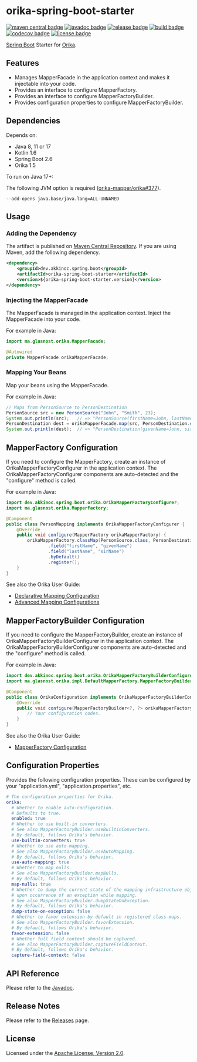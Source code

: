 # orika-spring-boot-starter

[![maven central badge]][maven central]
[![javadoc badge]][javadoc]
[![release badge]][release]
[![build badge]][build]
[![codecov badge]][codecov]
[![license badge]][license]

[maven central]: https://maven-badges.herokuapp.com/maven-central/dev.akkinoc.spring.boot/orika-spring-boot-starter
[maven central badge]: https://maven-badges.herokuapp.com/maven-central/dev.akkinoc.spring.boot/orika-spring-boot-starter/badge.svg
[javadoc]: https://javadoc.io/doc/dev.akkinoc.spring.boot/orika-spring-boot-starter
[javadoc badge]: https://javadoc.io/badge2/dev.akkinoc.spring.boot/orika-spring-boot-starter/javadoc.svg
[release]: https://github.com/akkinoc/orika-spring-boot-starter/releases
[release badge]: https://img.shields.io/github/v/release/akkinoc/orika-spring-boot-starter?color=brightgreen&sort=semver
[build]: https://github.com/akkinoc/orika-spring-boot-starter/actions/workflows/build.yml
[build badge]: https://github.com/akkinoc/orika-spring-boot-starter/actions/workflows/build.yml/badge.svg
[codecov]: https://codecov.io/gh/akkinoc/orika-spring-boot-starter
[codecov badge]: https://codecov.io/gh/akkinoc/orika-spring-boot-starter/branch/main/graph/badge.svg
[license]: LICENSE.txt
[license badge]: https://img.shields.io/github/license/akkinoc/orika-spring-boot-starter?color=blue

[Spring Boot] Starter for [Orika].

[Spring Boot]: https://spring.io/projects/spring-boot
[Orika]: https://orika-mapper.github.io/orika-docs

## Features

* Manages MapperFacade in the application context and makes it injectable into your code.
* Provides an interface to configure MapperFactory.
* Provides an interface to configure MapperFactoryBuilder.
* Provides configuration properties to configure MapperFactoryBuilder.

## Dependencies

Depends on:

* Java 8, 11 or 17
* Kotlin 1.6
* Spring Boot 2.6
* Orika 1.5

To run on Java 17+:

The following JVM option is required ([orika-mapper/orika#377]).

[orika-mapper/orika#377]: https://github.com/orika-mapper/orika/issues/377

```console
--add-opens java.base/java.lang=ALL-UNNAMED
```

## Usage

### Adding the Dependency

The artifact is published on [Maven Central Repository][maven central].
If you are using Maven, add the following dependency.

```xml
<dependency>
    <groupId>dev.akkinoc.spring.boot</groupId>
    <artifactId>orika-spring-boot-starter</artifactId>
    <version>${orika-spring-boot-starter.version}</version>
</dependency>
```

### Injecting the MapperFacade

The MapperFacade is managed in the application context.
Inject the MapperFacade into your code.

For example in Java:

```java
import ma.glasnost.orika.MapperFacade;
```

```java
@Autowired
private MapperFacade orikaMapperFacade;
```

### Mapping Your Beans

Map your beans using the MapperFacade.

For example in Java:

```java
// Maps from PersonSource to PersonDestination
PersonSource src = new PersonSource("John", "Smith", 23);
System.out.println(src);   // => "PersonSource(firstName=John, lastName=Smith, age=23)"
PersonDestination dest = orikaMapperFacade.map(src, PersonDestination.class);
System.out.println(dest);  // => "PersonDestination(givenName=John, sirName=Smith, age=23)"
```

## MapperFactory Configuration

If you need to configure the MapperFactory,
create an instance of OrikaMapperFactoryConfigurer in the application context.
The OrikaMapperFactoryConfigurer components are auto-detected and the "configure" method is called.

For example in Java:

```java
import dev.akkinoc.spring.boot.orika.OrikaMapperFactoryConfigurer;
import ma.glasnost.orika.MapperFactory;

@Component
public class PersonMapping implements OrikaMapperFactoryConfigurer {
    @Override
    public void configure(MapperFactory orikaMapperFactory) {
        orikaMapperFactory.classMap(PersonSource.class, PersonDestination.class)
                .field("firstName", "givenName")
                .field("lastName", "sirName")
                .byDefault()
                .register();
    }
}
```

See also the Orika User Guide:

* [Declarative Mapping Configuration](https://orika-mapper.github.io/orika-docs/mappings-via-classmapbuilder.html)
* [Advanced Mapping Configurations](https://orika-mapper.github.io/orika-docs/advanced-mappings.html)

## MapperFactoryBuilder Configuration

If you need to configure the MapperFactoryBuilder,
create an instance of OrikaMapperFactoryBuilderConfigurer in the application context.
The OrikaMapperFactoryBuilderConfigurer components are auto-detected and the "configure" method is called.

For example in Java:

```java
import dev.akkinoc.spring.boot.orika.OrikaMapperFactoryBuilderConfigurer;
import ma.glasnost.orika.impl.DefaultMapperFactory.MapperFactoryBuilder;

@Component
public class OrikaConfiguration implements OrikaMapperFactoryBuilderConfigurer {
    @Override
    public void configure(MapperFactoryBuilder<?, ?> orikaMapperFactoryBuilder) {
        // Your configuration codes.
    }
}
```

See also the Orika User Guide:

* [MapperFactory Configuration](https://orika-mapper.github.io/orika-docs/mapper-factory.html)

## Configuration Properties

Provides the following configuration properties.
These can be configured by your "application.yml", "application.properties", etc.

```yaml
# The configuration properties for Orika.
orika:
  # Whether to enable auto-configuration.
  # Defaults to true.
  enabled: true
  # Whether to use built-in converters.
  # See also MapperFactoryBuilder.useBuiltinConverters.
  # By default, follows Orika's behavior.
  use-builtin-converters: true
  # Whether to use auto-mapping.
  # See also MapperFactoryBuilder.useAutoMapping.
  # By default, follows Orika's behavior.
  use-auto-mapping: true
  # Whether to map nulls.
  # See also MapperFactoryBuilder.mapNulls.
  # By default, follows Orika's behavior.
  map-nulls: true
  # Whether to dump the current state of the mapping infrastructure objects
  # upon occurrence of an exception while mapping.
  # See also MapperFactoryBuilder.dumpStateOnException.
  # By default, follows Orika's behavior.
  dump-state-on-exception: false
  # Whether to favor extension by default in registered class-maps.
  # See also MapperFactoryBuilder.favorExtension.
  # By default, follows Orika's behavior.
  favor-extension: false
  # Whether full field context should be captured.
  # See also MapperFactoryBuilder.captureFieldContext.
  # By default, follows Orika's behavior.
  capture-field-context: false
```

## API Reference

Please refer to the [Javadoc][javadoc].

## Release Notes

Please refer to the [Releases][release] page.

## License

Licensed under the [Apache License, Version 2.0][license].
